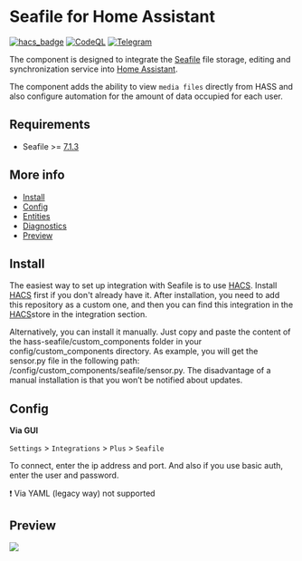 # Seafile for Home Assistant
[![hacs_badge](https://img.shields.io/badge/HACS-Custom-41BDF5.svg?style=for-the-badge)](https://github.com/hacs/integration)
[![CodeQL](https://img.shields.io/badge/CODEQL-Passing-30C854.svg?style=for-the-badge)](https://github.com/dmamontov/hass-seafile/actions?query=CodeQL)
[![Telegram](https://img.shields.io/badge/Telegram-channel-34ABDF.svg?style=for-the-badge)](https://t.me/hass_mamontov_tech)

The component is designed to integrate the [Seafile](https://www.seafile.com/en/home/) file storage, editing and synchronization service into [Home Assistant](https://www.home-assistant.io/).

The component adds the ability to view `media files` directly from HASS and also configure automation for the amount of data occupied for each user.

## Requirements
* Seafile >= [7.1.3](https://manual.seafile.com/changelog/server-changelog/#713-20200326)

## More info

- [Install](https://github.com/dmamontov/hass-seafile/wiki/Install)
- [Config](https://github.com/dmamontov/hass-seafile/wiki/Config)
- [Entities](https://github.com/dmamontov/hass-seafile/wiki/Entities)
- [Diagnostics](https://github.com/dmamontov/hass-seafile/wiki/Diagnostics)
- [Preview](https://github.com/dmamontov/hass-seafile/wiki/Preview)

## Install
The easiest way to set up integration with Seafile is to use [HACS](https://hacs.xyz/). Install [HACS](https://hacs.xyz/) first if you don't already have it. After installation, you need to add this repository as a custom one, and then you can find this integration in the [HACS](https://hacs.xyz/)store in the integration section.

Alternatively, you can install it manually. Just copy and paste the content of the hass-seafile/custom_components folder in your config/custom_components directory. As example, you will get the sensor.py file in the following path: /config/custom_components/seafile/sensor.py. The disadvantage of a manual installation is that you won’t be notified about updates.

## Config
**Via GUI**

`Settings` > `Integrations` > `Plus` > `Seafile`

To connect, enter the ip address and port. And also if you use basic auth, enter the user and password.

❗ Via YAML (legacy way) not supported

## Preview

![](images/media.png)
